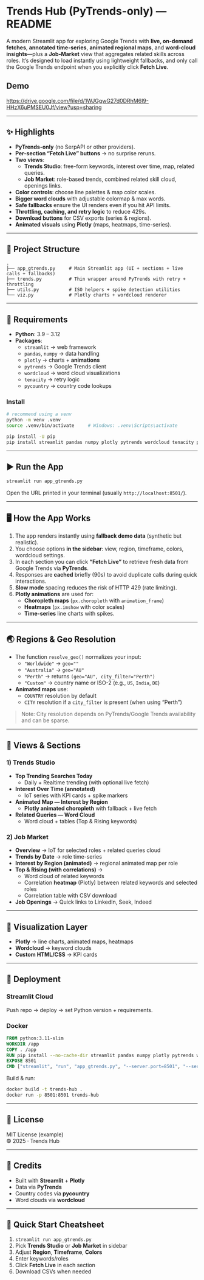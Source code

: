 # Trends Hub (PyTrends-only) — README

A modern Streamlit app for exploring Google Trends with **live, on-demand fetches**, **annotated time-series**, **animated regional maps**, and **word-cloud insights**—plus a **Job-Market** view that aggregates related skills across roles. It’s designed to load instantly using lightweight fallbacks, and only call the Google Trends endpoint when you explicitly click **Fetch Live**.

## Demo
https://drive.google.com/file/d/1WJGgwG27d0DRhM6I9-HHzX6uPMSEU0Jf/view?usp=sharing

---

## ✨ Highlights

- **PyTrends-only** (no SerpAPI or other providers).
- **Per-section “Fetch Live” buttons** → no surprise reruns.
- **Two views**:
  - **Trends Studio**: free-form keywords, interest over time, map, related queries.
  - **Job Market**: role-based trends, combined related skill cloud, openings links.
- **Color controls**: choose line palettes & map color scales.
- **Bigger word clouds** with adjustable colormap & max words.
- **Safe fallbacks** ensure the UI renders even if you hit API limits.
- **Throttling, caching, and retry logic** to reduce 429s.
- **Download buttons** for CSV exports (series & regions).
- **Animated visuals** using **Plotly** (maps, heatmaps, time-series).

---

## 🧱 Project Structure

```
.
├── app_gtrends.py     # Main Streamlit app (UI + sections + live calls + fallbacks)
├── trends.py          # Thin wrapper around PyTrends with retry + throttling
├── utils.py           # ISO helpers + spike detection utilities
└── viz.py             # Plotly charts + wordcloud renderer
```

---

## 🔧 Requirements

- **Python**: 3.9 – 3.12
- **Packages**:
  - `streamlit` → web framework
  - `pandas`, `numpy` → data handling
  - `plotly` → charts + **animations**
  - `pytrends` → Google Trends client
  - `wordcloud` → word cloud visualizations
  - `tenacity` → retry logic
  - `pycountry` → country code lookups

### Install

```bash
# recommend using a venv
python -m venv .venv
source .venv/bin/activate     # Windows: .venv\Scripts\activate

pip install -U pip
pip install streamlit pandas numpy plotly pytrends wordcloud tenacity pycountry
```

---

## ▶️ Run the App

```bash
streamlit run app_gtrends.py
```

Open the URL printed in your terminal (usually `http://localhost:8501/`).

---

## 🖥️ How the App Works

1. The app renders instantly using **fallback demo data** (synthetic but realistic).
2. You choose options **in the sidebar**: view, region, timeframe, colors, wordcloud settings.
3. In each section you can click **“Fetch Live”** to retrieve fresh data from Google Trends via **PyTrends**.
4. Responses are **cached** briefly (90s) to avoid duplicate calls during quick interactions.
5. **Slow mode** spacing reduces the risk of HTTP 429 (rate limiting).
6. **Plotly animations** are used for:
   - **Choropleth maps** (`px.choropleth` with `animation_frame`)
   - **Heatmaps** (`px.imshow` with color scales)
   - **Time-series** line charts with spikes.

---

## 🌏 Regions & Geo Resolution

- The function `resolve_geo()` normalizes your input:
  - `"Worldwide"` → `geo=""`
  - `"Australia"` → `geo="AU"`
  - `"Perth"` → returns `(geo="AU", city_filter="Perth")`
  - `"Custom"` → country name or ISO-2 (e.g., `US`, `India`, `DE`)
- **Animated maps** use:
  - `COUNTRY` resolution by default
  - `CITY` resolution if a `city_filter` is present (when using “Perth”)

> Note: City resolution depends on PyTrends/Google Trends availability and can be sparse.

---

## 🧩 Views & Sections

### 1) Trends Studio

- **Top Trending Searches Today**  
  - Daily + Realtime trending (with optional live fetch)
- **Interest Over Time (annotated)**  
  - IoT series with KPI cards + spike markers  
- **Animated Map — Interest by Region**  
  - **Plotly animated choropleth** with fallback + live fetch
- **Related Queries — Word Cloud**  
  - Word cloud + tables (Top & Rising keywords)

### 2) Job Market

- **Overview** → IoT for selected roles + related queries cloud
- **Trends by Date** → role time-series
- **Interest by Region (animated)** → regional animated map per role
- **Top & Rising (with correlations)** →  
  - Word cloud of related keywords  
  - Correlation **heatmap** (Plotly) between related keywords and selected roles  
  - Correlation table with CSV download
- **Job Openings** → Quick links to LinkedIn, Seek, Indeed

---

## 🧮 Visualization Layer

- **Plotly** → line charts, animated maps, heatmaps
- **Wordcloud** → keyword clouds
- **Custom HTML/CSS** → KPI cards

---

## 🚀 Deployment

### Streamlit Cloud
Push repo → deploy → set Python version + requirements.

### Docker
```dockerfile
FROM python:3.11-slim
WORKDIR /app
COPY . /app
RUN pip install --no-cache-dir streamlit pandas numpy plotly pytrends wordcloud tenacity pycountry
EXPOSE 8501
CMD ["streamlit", "run", "app_gtrends.py", "--server.port=8501", "--server.address=0.0.0.0"]
```

Build & run:
```bash
docker build -t trends-hub .
docker run -p 8501:8501 trends-hub
```

---

## 📜 License

MIT License (example)  
© 2025 · Trends Hub

---

## 🙌 Credits

- Built with **Streamlit** + **Plotly**
- Data via **PyTrends**
- Country codes via **pycountry**
- Word clouds via **wordcloud**

---

## 🧭 Quick Start Cheatsheet

1. `streamlit run app_gtrends.py`
2. Pick **Trends Studio** or **Job Market** in sidebar
3. Adjust **Region**, **Timeframe**, **Colors**
4. Enter keywords/roles
5. Click **Fetch Live** in each section
6. Download CSVs when needed
